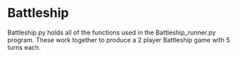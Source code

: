 # Battleship

Battleship.py holds all of the functions used in the Battleship_runner.py program. These work together to produce a 2 player Battleship game with 5 turns each.
